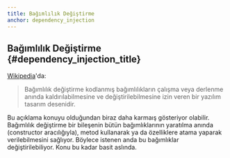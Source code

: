 ```yaml
---
title: Bağımlılık Değiştirme
anchor: dependency_injection
---
```


## Bağımlılık Değiştirme {#dependency_injection_title}

[Wikipedia](http://en.wikipedia.org/wiki/Dependency_injection)'da:

> Bağımlılık değiştirme kodlanmış bağımlılıkların çalışma veya derlenme anında kaldırılabilmesine ve değiştirilebilmesine izin veren 
> bir yazılım tasarım desenidir.

Bu açıklama konuyu olduğundan biraz daha karmaış gösteriyor olabilir.
Bağımlılık değiştirme bir bileşenin bütün bağımlıklarının yaratılma anında (constructor aracılığıyla),
metod kullanarak ya da özelliklere atama yaparak verilebilmesini sağlıyor. Böylece istenen anda bu bağımlıklar değiştirilebiliyor.
Konu bu kadar basit aslında.
